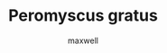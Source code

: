 ---
layout: post
author: maxwell
title: Peromyscus gratus
description: 
tags: []
image: 
  feature: 
  credit: 
  creditlink: 
permalink: peromyscus-gratus
---